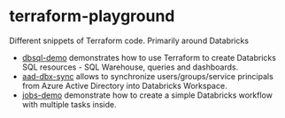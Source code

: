 # terraform-playground

Different snippets of Terraform code. Primarily around Databricks

* [dbsql-demo](dbsql-demo) demonstrates how to use Terraform to create Databricks SQL resources - SQL Warehouse, queries and dashboards.
* [aad-dbx-sync](aad-dbx-sync) allows to synchronize users/groups/service principals from Azure Active Directory into Databricks Workspace.
* [jobs-demo](jobs-demo) demonstrate how to create a simple Databricks workflow with multiple tasks inside.
